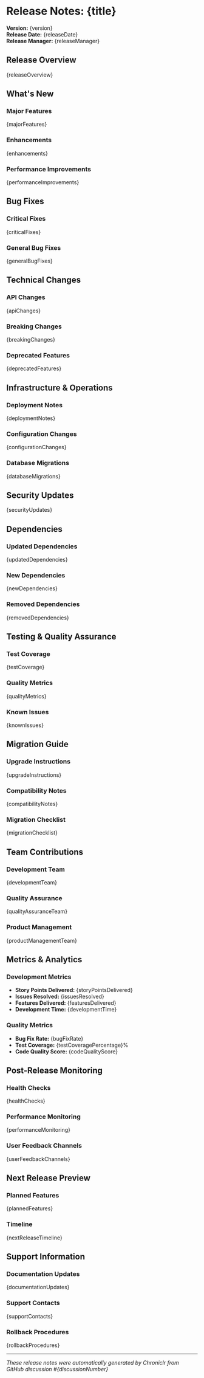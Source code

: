 # Release Notes: {title}

**Version:** {version}  
**Release Date:** {releaseDate}  
**Release Manager:** {releaseManager}

## Release Overview

{releaseOverview}

## What's New

### Major Features
{majorFeatures}

### Enhancements
{enhancements}

### Performance Improvements
{performanceImprovements}

## Bug Fixes

### Critical Fixes
{criticalFixes}

### General Bug Fixes
{generalBugFixes}

## Technical Changes

### API Changes
{apiChanges}

### Breaking Changes
{breakingChanges}

### Deprecated Features
{deprecatedFeatures}

## Infrastructure & Operations

### Deployment Notes
{deploymentNotes}

### Configuration Changes
{configurationChanges}

### Database Migrations
{databaseMigrations}

## Security Updates

{securityUpdates}

## Dependencies

### Updated Dependencies
{updatedDependencies}

### New Dependencies
{newDependencies}

### Removed Dependencies
{removedDependencies}

## Testing & Quality Assurance

### Test Coverage
{testCoverage}

### Quality Metrics
{qualityMetrics}

### Known Issues
{knownIssues}

## Migration Guide

### Upgrade Instructions
{upgradeInstructions}

### Compatibility Notes
{compatibilityNotes}

### Migration Checklist
{migrationChecklist}

## Team Contributions

### Development Team
{developmentTeam}

### Quality Assurance
{qualityAssuranceTeam}

### Product Management
{productManagementTeam}

## Metrics & Analytics

### Development Metrics
- **Story Points Delivered:** {storyPointsDelivered}
- **Issues Resolved:** {issuesResolved}
- **Features Delivered:** {featuresDelivered}
- **Development Time:** {developmentTime}

### Quality Metrics
- **Bug Fix Rate:** {bugFixRate}
- **Test Coverage:** {testCoveragePercentage}%
- **Code Quality Score:** {codeQualityScore}

## Post-Release Monitoring

### Health Checks
{healthChecks}

### Performance Monitoring
{performanceMonitoring}

### User Feedback Channels
{userFeedbackChannels}

## Next Release Preview

### Planned Features
{plannedFeatures}

### Timeline
{nextReleaseTimeline}

## Support Information

### Documentation Updates
{documentationUpdates}

### Support Contacts
{supportContacts}

### Rollback Procedures
{rollbackProcedures}

---
*These release notes were automatically generated by Chroniclr from GitHub discussion #{discussionNumber}*
